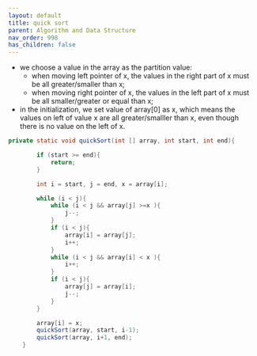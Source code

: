 ```yaml
---
layout: default
title: quick sort
parent: Algorithm and Data Structure
nav_order: 998
has_children: false
---
```


- we choose a value in the array as the partition value:
    - when moving left pointer of x, the values in the right part of x must be all greater/smaller than x;
    - when moving right pointer of x, the values in the left part of x must be all smaller/greater or equal than x;
- in the initialization, we set value of array[0] as x, which means the values on left of value x are all greater/smalller than x, even though there is no value on the left of x.

``` java
private static void quickSort(int [] array, int start, int end){

        if (start >= end){
            return;
        }

        int i = start, j = end, x = array[i];

        while (i < j){
            while (i < j && array[j] >=x ){
                j--;
            }
            if (i < j){
                array[i] = array[j];
                i++;
            }
            while (i < j && array[i] < x ){
                i++;
            }
            if (i < j){
                array[j] = array[i];
                j--;
            }
        }

        array[i] = x;
        quickSort(array, start, i-1);
        quickSort(array, i+1, end);
    }
```